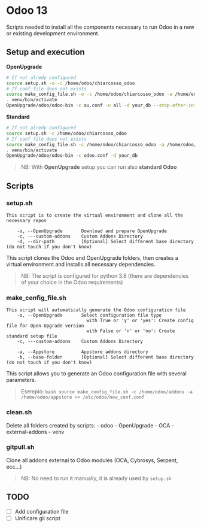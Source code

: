 # Odoo 13 

Scripts needed to install all the components necessary to run Odoo in a new or existing development environment.

## Setup and execution

**OpenUpgrade**

```bash
# If not alredy configured
source setup.sh -o -c /home/odoo/chiarcosso_odoo
# If conf file does not exists
source make_config_file.sh -o -c /home/odoo/chiarcosso_odoo -a /home/odoo/appstore >> ou.conf
. venv/bin/activate
OpenUpgrade/odoo/odoo-bin -c ou.conf -u all -d your_db --stop-after-init
```

**Standard**

```bash
# If not alredy configured
source setup.sh -c /home/odoo/chiarcosso_odoo
# If conf file does not exists
source make_config_file.sh -c /home/odoo/chiarcosso_odoo -a /home/odoo/appstore >> odoo.conf
. venv/bin/activate
OpenUpgrade/odoo/odoo-bin -c odoo.conf -d your_db
```

> NB: With **OpenUpgrade** setup you can run also **standard Odoo**
## Scripts

### setup.sh

```
This script is to create the virtual environment and clone all the necessary repos
    
    -o, --OpenUpgrade       Download and prepare OpenUpgrade
    -c, ---custom-addons    Custom Addons Directory
    -d, --dir-path          [Optional] Select different base directory (do not touch if you don't know)
```

This script clones the Odoo and OpenUpgrade folders, then creates a virtual environment and installs all necessary dependencies.

> NB: The script is configured for python 3.8 (there are dependencies of your choice in the Odoo requirements)
### make_config_file.sh

```
This script will automatically generate the Odoo configuration file
    -o, --OpenUpgrade       Select configuration file type
                              with True or 'y' or 'yes': Create config file for Open Upgrade version
                              with False or 'n' or 'no': Create standard setup file
    -c, ---custom-addons    Custom Addons Directory
    
    -a, --Appstore          Appstore addons directory
    -b, --base-folder       [Optional] Select different base directory (do not touch if you don't know)
```

This script allows you to generate an Odoo configuration file with several parameters.

> Esempio: ```bash source make_config_file.sh -c /home/odoo/addons -a /home/odoo/appstore >> /etc/odoo/new_conf.conf ```
### clean.sh

Delete all folders created by scripts:
    - odoo
    - OpenUpgrade
    - OCA
    - external-addons
    - venv

### gitpull.sh

Clone all addons external to Odoo modules (OCA, Cybrosys, Serpent, ecc...)

> NB: No need to run it manually, it is already used by `setup.sh`

## TODO

- [ ] Add configuration file
- [ ] Unificare gli script
